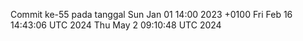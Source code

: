 Commit ke-55 pada tanggal Sun Jan 01 14:00 2023 +0100
Fri Feb 16 14:43:06 UTC 2024
Thu May  2 09:10:48 UTC 2024
